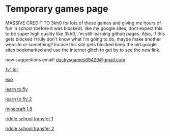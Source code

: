 # Temporary games page
MASSIVE CREDIT TO 3kh0 for lots of these games and giving me hours of fun in school (before it was blocked).
 like my google sites, dont expect this to be super high quality like 3kh0, i'm still learning github pages.
Also, if this gets blocked I truly don't know what i'm going to do, maybe make another website or something? Incase this site gets blocked keep the old google sites bookmarked and use the internet glitch to get by to see the new link.

new suggestions email! duckysgames69420@gmail.com


[1v1.lol](https://ducky443747.github.io/1v1lol/)

[exo](https://ducky443747.github.io/exo/)

[learn to fly](https://ducky443747.github.io/learntofly/)

[learn to fly 2](https://ducky443747.github.io/learntofly2/)

[minecraft 1.8](https://ducky443747.github.io/minecraft-18/)

[riddle school transfer 1](https://ducky443747.github.io/riddletransfer/)

[riddle school transfer 2](https://ducky443747.github.io/riddletransfer2/)

